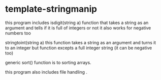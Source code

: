 # template-stringmanip

this program includes 
isdigit(string a) function that takes a string as an argument and tells if it is full of integers or not it also works for negative numbers too 

stringtoint(string a) this function takes a string as an argument and turns it to an integer but function excepts a full integer string (it can be negative too) 

generic sort() function is to sorting arrays.

this program also includes file handling .
